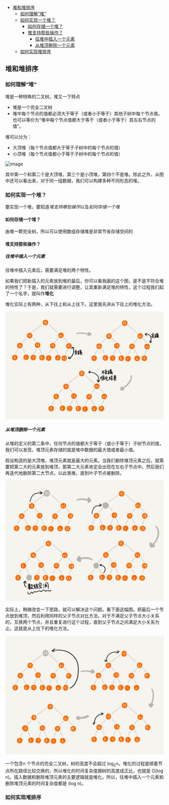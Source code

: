 <!-- TOC -->

- [堆和堆排序](#堆和堆排序)
    - [如何理解“堆”](#如何理解堆)
    - [如何实现一个堆？](#如何实现一个堆)
        - [如何存储一个堆？](#如何存储一个堆)
        - [堆支持那些操作？](#堆支持那些操作)
            - [往堆中插入一个元素](#往堆中插入一个元素)
            - [从堆顶删除一个元素](#从堆顶删除一个元素)
    - [如何实现堆排序](#如何实现堆排序)

<!-- /TOC -->

## 堆和堆排序

### 如何理解“堆”

堆是一种特殊的二叉树。堆又一下特点

- 堆是一个完全二叉树
- 堆中每个节点的值都必须大于等于（或者小于等于）其他子树中每个节点值。也可以等价为“堆中每个节点值都大于等于（或者小于等于）其左右节点的值”。

堆可以分为：
- 大顶堆（每个节点值都大于等于子树中的每个节点的值）
- 小顶堆（每个节点值都小于等于子树中的每个节点的值）

![image](image/堆.jpg)

其中第一个和第二个是大顶堆，第三个是小顶堆，第四个不是堆。除此之外，从图中还可以看出来，对于同一组数据，我们可以构建多种不同形态的堆。

### 如何实现一个堆？

要实现一个堆，要知道*堆支持哪些操作*以及*如何存储一个堆*

#### 如何存储一个堆？

由堆一颗完全树，所以可以使用数组存储堆是非常节省存储空间的

#### 堆支持那些操作？

##### 往堆中插入一个元素

往堆中插入元素后，需要满足堆的两个特性。

如果我们把新插入的元素放到堆的最后，你可以看我画的这个图，是不是不符合堆的特性了？于是，我们就需要进行调整，让其重新满足堆的特性，这个过程我们起了一个名字，就叫作**堆化**

堆化实际上有两种，从下往上和从上往下。这里我先讲从下往上的堆化方法。

![image](image/向上堆化.jpg)

##### 从堆顶删除一个元素

从堆的定义的第二条中，任何节点的值都大于等于（或小于等于）子树节点的值，我们可以发现，堆顶元素存储的就是堆中数据的最大值或者最小值。

假设构造的是大顶堆，堆顶元素就是最大的元素。当我们删除堆顶元素之后，就需要把第二大的元素放到堆顶，那第二大元素肯定会出现在左右子节点中。然后我们再迭代地删除第二大节点，以此类推，直到叶子节点被删除。

![iamge](image/向下堆化.jpg)

实际上，稍微改变一下思路，就可以解决这个问题。看下面这幅图。把最后一个节点放到堆顶，然后利用同样的父子节点对比方法。对于不满足父子节点大小关系的，互换两个节点，并且重复进行这个过程，直到父子节点之间满足大小关系为止。这就是从上往下的堆化方法。

![image](image/向下堆化1.jpg)

一个包含n 个节点的完全二叉树，树的高度不会超过 log<sub>2</sub>n。堆化的过程是顺着节点所在路径比较交换的，所以堆化的时间复杂度跟树的高度成正比，也就是 O(log n)。插入数据和删除堆顶元素的主要逻辑就是堆化，所以，往堆中插入一个元素和删除堆顶元素的时间复杂度都是 (log n)。

### 如何实现堆排序
